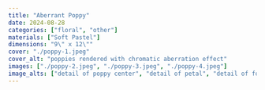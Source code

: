 ```yaml
---
title: "Aberrant Poppy"
date: 2024-08-28
categories: ["floral", "other"]
materials: ["Soft Pastel"]
dimensions: "9\" x 12\""
cover: "./poppy-1.jpeg"
cover_alt: "poppies rendered with chromatic aberration effect"
images: ["./poppy-2.jpeg", "./poppy-3.jpeg", "./poppy-4.jpeg"]
image_alts: ["detail of poppy center", "detail of petal", "detail of folded poppy"]
---
```

